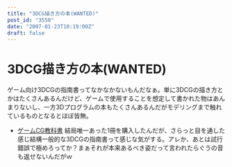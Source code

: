 ```yaml
---
title: "3DCG描き方の本(WANTED)"
post_id: "3550"
date: "2007-01-23T10:19:00Z"
draft: false
---
```


# 3DCG描き方の本(WANTED)

ゲーム向け3DCGの指南書ってなかなかないもんだなぁ。単に3DCGの描き方とかはたくさんあるんだけど、ゲームで使用することを想定して書かれた物はあんまりないし、一方3Dプログラムの本もたくさんあるんだがモデリングまで触れているものとなるとほぼ皆無。 

  * [ゲームCG教科書](http://www.amazon.co.jp/%E3%82%B2%E3%83%BC%E3%83%A0CG%E6%95%99%E7%A7%91%E6%9B%B8-%E2%80%95%E3%82%AD%E3%83%A3%E3%83%A9%E3%82%AF%E3%82%BF%E3%83%BC%E3%83%BB%E8%83%8C%E6%99%AF%E7%B7%A8%E2%80%95-%E6%9D%89%E5%8E%9F-%E7%94%B1%E7%BE%8E%E5%AD%90/dp/4939007766/sr=8-1/qid=1169515055/ref=sr_1_1/249-5114787-5895507?ie=UTF8&s=books)
結局唯一あった1冊を購入したんだが、さらっと目を通した感じ結構一般的な3DCGの指南書って感じな気がする。アレか、あとは試行錯誤で極めろってか？まぁそれが本来あるべき姿だって言われたらぐうの音も返せないんだがｗ
